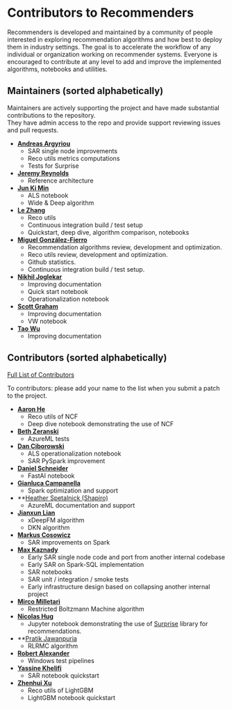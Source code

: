 Contributors to Recommenders 
============================
Recommenders is developed and maintained by a community of people interested in exploring recommendation algorithms and how best to deploy them in industry settings. The goal is to accelerate the workflow of any individual or organization working on recommender systems. Everyone is encouraged to contribute at any level to add and improve the implemented algorithms, notebooks and utilities. 

Maintainers (sorted alphabetically)
---------------------------------------
Maintainers are actively supporting the project and have made substantial contributions to the repository.<br>
They have admin access to the repo and provide support reviewing issues and pull requests.

* **[Andreas Argyriou](https://github.com/anargyri)**
   * SAR single node improvements
   * Reco utils metrics computations
   * Tests for Surprise
* **[Jeremy Reynolds](https://github.com/jreynolds01)**
   * Reference architecture
* **[Jun Ki Min](https://github.com/loomlike)**
   * ALS notebook
   * Wide & Deep algorithm
* **[Le Zhang](https://github.com/yueguoguo)**
   * Reco utils
   * Continuous integration build / test setup
   * Quickstart, deep dive, algorithm comparison, notebooks
* **[Miguel González-Fierro](https://github.com/miguelfierro)**
   * Recommendation algorithms review, development and optimization.
   * Reco utils review, development and optimization.
   * Github statistics.
   * Continuous integration build / test setup.
* **[Nikhil Joglekar](https://github.com/nikhilrj)**
   * Improving documentation
   * Quick start notebook
   * Operationalization notebook
* **[Scott Graham](https://github.com/gramhagen)**
   * Improving documentation
   * VW notebook
* **[Tao Wu](https://github.com/wutaomsft)**
   * Improving documentation


Contributors  (sorted alphabetically)
-------------------------------------
[Full List of Contributors](https://github.com/Microsoft/Recommenders/graphs/contributors)

To contributors: please add your name to the list when you submit a patch to the project.

* **[Aaron He](https://github.com/AaronHeee)**
   * Reco utils of NCF
   * Deep dive notebook demonstrating the use of NCF
* **[Beth Zeranski](https://github.com/bethz)**
   * AzureML tests
* **[Dan Ciborowski](https://github.com/dciborow)**
   * ALS operationalization notebook
   * SAR PySpark improvement
* **[Daniel Schneider](https://github.com/danielsc)**
   * FastAI notebook
* **[Gianluca Campanella](https://github.com/gcampanella)**
   * Spark optimization and support
* **[Heather Spetalnick (Shapiro)](https://github.com/heatherbshapiro)
   * AzureML documentation and support
* **[Jianxun Lian](https://github.com/Leavingseason)**
   * xDeepFM algorithm
   * DKN algorithm
* **[Markus Cosowicz](https://github.com/eisber)**
   * SAR improvements on Spark
* **[Max Kaznady](https://github.com/maxkazmsft)**
   * Early SAR single node code and port from another internal codebase
   * Early SAR on Spark-SQL implementation
   * SAR notebooks
   * SAR unit / integration / smoke tests
   * Early infrastructure design based on collapsing another internal project
* **[Mirco Milletarì](https://github.com/WessZumino)**
   * Restricted Boltzmann Machine algorithm
* **[Nicolas Hug](https://github.com/NicolasHug)**
   * Jupyter notebook demonstrating the use of [Surprise](https://github.com/NicolasHug/Surprise) library for recommendations.
* **[Pratik Jawanpuria](https://github.com/pratikjawanpuria)
   * RLRMC algorithm
* **[Robert Alexander](https://github.com/roalexan)**
   * Windows test pipelines
* **[Yassine Khelifi](https://github.com/datashinobi)**
   * SAR notebook quickstart
* **[Zhenhui Xu](https://github.com/motefly)**
   * Reco utils of LightGBM
   * LightGBM notebook quickstart
    
